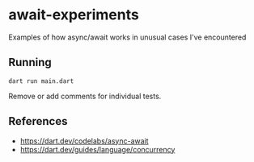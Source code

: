 # await-experiments
Examples of how async/await works in unusual cases I've encountered

## Running

`dart run main.dart`

Remove or add comments for individual tests.

## References

* https://dart.dev/codelabs/async-await
* https://dart.dev/guides/language/concurrency
